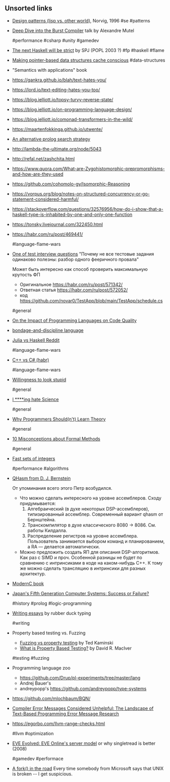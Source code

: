 ## Unsorted links


- [Design patterns (lisp vs. other world)](https://norvig.com/design-patterns/design-patterns.pdf), Norvig, 1996  #se #patterns


- [Deep Dive into the Burst Compiler](https://www.youtube.com/watch?v=QkM6zEGFhDY) talk by Alexandre Mutel

  #performance #csharp #unity #gamedev

- [The next Haskell will be strict](https://news.ycombinator.com/item?id=1924061) by SPJ (POPL 2003 ?) #fp #haskell #flame 

- [Making pointer-based data structures cache conscious](https://ieeexplore.ieee.org/document/889095) #data-structures

- "Semantics with applications" book

- https://gankra.github.io/blah/text-hates-you/
- https://lord.io/text-editing-hates-you-too/
- https://blog.ielliott.io/topsy-turvy-reverse-state/
- https://blog.ielliott.io/on-programming-language-design/
- https://blog.ielliott.io/comonad-transformers-in-the-wild/
- https://maartenfokkinga.github.io/utwente/
- [An alternative prolog search strategy](https://dl.acm.org/doi/10.1145/67312.67339)
- http://lambda-the-ultimate.org/node/5043
- http://refal.net/zashchita.html
- https://www.quora.com/What-are-Zygohistomorphic-prepromorphisms-and-how-are-they-used
- https://github.com/cohomolo-gy/Isomorphic-Reasoning
- https://vorpus.org/blog/notes-on-structured-concurrency-or-go-statement-considered-harmful/
- https://stackoverflow.com/questions/32576956/how-do-i-show-that-a-haskell-type-is-inhabited-by-one-and-only-one-function
- https://tonsky.livejournal.com/322450.html
- https://habr.com/ru/post/469441/

  #language-flame-wars

- [One of test interview questions](https://habr.com/ru/post/571342) "Почему не все тестовые задания одинаково полезны: разбор одного фееричного провала"

  Может быть интересно как способ проверить максимальную крутость ФП

  * Оригинальное https://habr.com/ru/post/571342/
  * Ответная статья https://habr.com/ru/post/572052/
  * код https://github.com/novar0/TestApp/blob/main/TestApp/schedule.cs

  #general


- [On the Impact of Programming Languages on Code Quality](https://arxiv.org/pdf/1901.10220.pdf)
- [bondage-and-discipline language](http://catb.org/~esr/jargon/html/B/bondage-and-discipline-language.html)
- [Julia vs Haskell Reddit](https://www.reddit.com/r/haskell/comments/2ldvae/why_julia_and_why_not_haskell/)

  #language-flame-wars
  
- [C++ vs C# (habr)](https://habr.com/ru/company/jugru/blog/469467/)  

  #language-flame-wars
  
- [Willingness to look stupid](https://danluu.com/look-stupid/)

  #general

- [I ****ing hate Science](https://buttondown.email/hillelwayne/archive/i-ing-hate-science/)

  #general

- [Why Programmers Should(n't) Learn Theory](https://www.pathsensitive.com/2021/03/why-programmers-shouldnt-learn-theory.html)

  #general

- [10 Misconceptions about Formal Methods](https://buttondown.email/hillelwayne/archive/10-misconceptions-about-formal-methods/)

  #general

- [Fast sets of integers](https://lemire.me/blog/2012/11/13/fast-sets-of-integers)

  #performance #algorithms

- [QHasm from D. J. Bernstein](https://cr.yp.to/qhasm.html)

  От упоминания всего этого Петр возбудился.

  * Что можно сделать интересного на уровне ассемблеров. Сходу придумывается:
    1. Алгебраический (в духе некоторых DSP-ассемблеров), типизированный ассемблер. Современный вариант qhasm от Бернштейна.
    2. Транскомпилятор в духе классического 8080 -> 8086. См. работы Килдалла.
    3. Распределение регистров на уровне ассемблера. Пользователь занимается выбором команд и планированием, а RA — делается автоматически.
  * Можно предложить создать ЯП для описания DSP-алгоритмов. Как раз с SIMD и проч. Особенной разницы не будет по сравнению с интринсиками в коде на каком-нибудь C++. К тому же можно сделать трансляцию в интринсики для разных архитектур.


- [ModernC book](https://gustedt.gitlabpages.inria.fr/modern-c)

- [Japan's Fifth Generation Computer Systems: Success or Failure?](https://instadeq.com/blog/posts/japans-fifth-generation-computer-systems-success-or-failure/)

  #history #prolog #logic-programming

- [Writing essays](https://rubber-duck-typing.com/articles/2018/09/06/writing-essays/) by rubber duck typing

  #writing

- Property based testing vs. Fuzzing

  * [Fuzzing vs property testing](https://www.tedinski.com/2018/12/11/fuzzing-and-property-testing.html) by Ted Kaminski
  * [What is Property Based Testing?](https://hypothesis.works/articles/what-is-property-based-testing/) by David R. MacIver

  #testing #fuzzing

- Programming language zoo

  * https://github.com/Drup/pl-experiments/tree/master/lang
  * Andrej Bauer's
  * andreypopp's https://github.com/andreypopp/type-systems

- https://github.com/mlochbaum/BQN/

- [Compiler Error Messages Considered Unhelpful: The Landscape of Text-Based Programming Error Message Research](https://web.eecs.umich.edu/~akamil/papers/iticse19.pdf)

- https://egorbo.com/llvm-range-checks.html

  #llvm #optimization
  
- [EVE Evolved: EVE Online's server model](https://www.engadget.com/2008-09-28-eve-evolved-eve-onlines-server-model.html)  or why singletread is better (2008)

  #gamedev #performace
  
- [A fork() in the road](https://www.microsoft.com/en-us/research/uploads/prod/2019/04/fork-hotos19.pdf) Every time somebody from Microsoft says that UNIX is broken -- I get suspicious.

